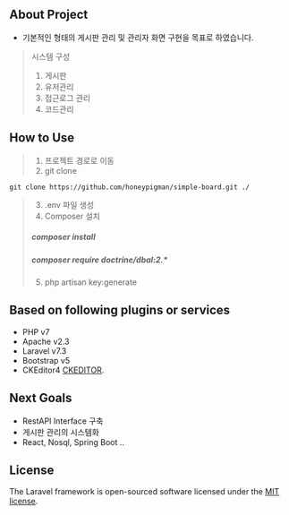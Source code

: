 ## About Project
- 기본적인 형태의 게시판 관리 및 관리자 화면 구현을 목표로 하였습니다.
> 시스템 구성
> 1) 게시판 
> 2) 유저관리
> 3) 접근로그 관리
> 4) 코드관리

## How to Use
> 1) 프로젝트 경로로 이동
> 2) git clone
```git
git clone https://github.com/honeypigman/simple-board.git ./
```
> 3) .env 파일 생성
> 4) Composer 설치
> ##### composer install
> ##### composer require doctrine/dbal:2.*
> 5) php artisan key:generate

## Based on following plugins or services
- PHP v7
- Apache v2.3
- Laravel v7.3
- Bootstrap v5
- CKEditor4 [CKEDITOR](https://ckeditor.com/docs/ckeditor4/latest/index.html).


## Next Goals
- RestAPI Interface 구축
- 게시판 관리의 시스템화
- React, Nosql, Spring Boot ..


## License
The Laravel framework is open-sourced software licensed under the [MIT license](https://opensource.org/licenses/MIT).